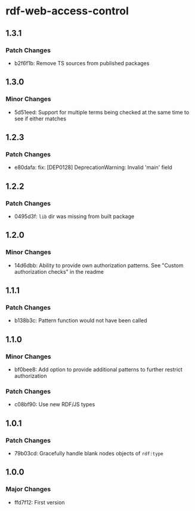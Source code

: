# rdf-web-access-control

## 1.3.1

### Patch Changes

- b2f6f1b: Remove TS sources from published packages

## 1.3.0

### Minor Changes

- 5d51eed: Support for multiple terms being checked at the same time to see if either matches

## 1.2.3

### Patch Changes

- e80dafa: fix: [DEP0128] DeprecationWarning: Invalid 'main' field

## 1.2.2

### Patch Changes

- 0495d3f: `lib` dir was missing from built package

## 1.2.0

### Minor Changes

- 14d6dbb: Ability to provide own authorization patterns. See "Custom authorization checks" in the readme

## 1.1.1

### Patch Changes

- b138b3c: Pattern function would not have been called

## 1.1.0

### Minor Changes

- bf0bee8: Add option to provide additional patterns to further restrict authorization

### Patch Changes

- c08bf90: Use new RDF/JS types

## 1.0.1

### Patch Changes

- 79b03cd: Gracefully handle blank nodes objects of `rdf:type`

## 1.0.0

### Major Changes

- ffd7f12: First version
